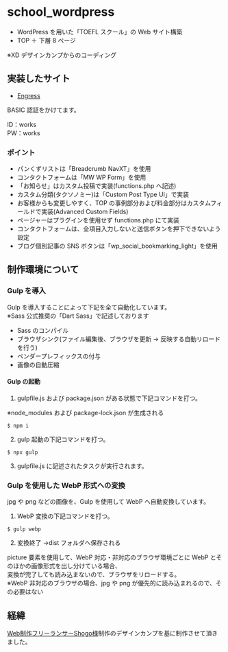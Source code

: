 # school_wordpress

- WordPress を用いた「TOEFL スクール」の Web サイト構築
- TOP ＋ 下層 8 ページ<br>

※XD デザインカンプからのコーディング

## 実装したサイト

- [Engress](https://works01.k-watanabe39.com/)

BASIC 認証をかけてます。

ID：works<br>
PW：works

### ポイント

- パンくずリストは「Breadcrumb NavXT」を使用
- コンタクトフォームは「MW WP Form」を使用
- 「お知らせ」はカスタム投稿で実装(functions.php へ記述)
- カスタム分類(タクソノミー)は「Custom Post Type UI」で実装
- お客様からも変更しやすく、TOP の事例部分および料金部分はカスタムフィールドで実装(Advanced Custom Fields)
- ページャーはプラグインを使用せず functions.php にて実装
- コンタクトフォームは、全項目入力しないと送信ボタンを押下できないよう設定
- ブログ個別記事の SNS ボタンは「wp_social_bookmarking_light」を使用

## 制作環境について

### Gulp を導入

Gulp を導入することによって下記を全て自動化しています。<br>
※Sass 公式推奨の「Dart Sass」で記述しております

- Sass のコンパイル
- ブラウザシンク(ファイル編集後、ブラウザを更新 → 反映する自動リロードを行う)
- ベンダープレフィックスの付与
- 画像の自動圧縮

#### Gulp の起動

1. gulpfile.js および package.json がある状態で下記コマンドを打つ。

※node_modules および package-lock.json が生成される

```
$ npm i
```

2. gulp 起動の下記コマンドを打つ。

```
$ npx gulp
```

3. gulpfile.js に記述されたタスクが実行されます。

### Gulp を使用した WebP 形式への変換

jpg や png などの画像を、Gulp を使用して WebP へ自動変換しています。

1. WebP 変換の下記コマンドを打つ。

```
$ gulp webp
```

2. 変換終了 →dist フォルダへ保存される

picture 要素を使用して、WebP 対応・非対応のブラウザ環境ごとに WebP とそのほかの画像形式を出し分けている場合、<br>
変換が完了しても読み込まないので、ブラウザをリロードする。<br>
※WebP 非対応のブラウザの場合、jpg や png が優先的に読み込まれるので、その必要はない

## 経緯

[Web制作フリーランサーShogo様](https://note.com/samuraibrass/n/n9faac1c35977)制作のデザインカンプを基に制作させて頂きました。
